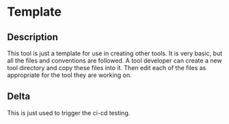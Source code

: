 # Template

## Description

This tool is just a template for use in creating other tools. It is very basic, but all the files and conventions are followed. A tool developer can create a new tool directory and copy these files into it. Then edit each of the files as appropriate for the tool they are working on.

## Delta

This is just used to trigger the ci-cd testing.
